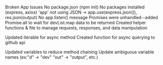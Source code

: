 Broken App Issues
No package.json (npm init) No packages installed (express, axios) 'app' not using JSON -> app.use(express.json()), res.json(output) No app.listen() message Promises were unhandled--added Promise.all to wait for devList.map data to be returned Created helper functions & file to manage requests, responses, and data manipulation

Updated iterable for async method Created function for async querying to github api

Updated variables to reduce method chaining Update ambiguous variable names (ex:"d" -> "dev" "out" -> "output", etc.)